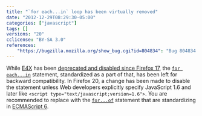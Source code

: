 ```yaml
---
title: "`for each...in` loop has been virtually removed"
date: "2012-12-29T08:29:30-05:00"
categories: ["javascript"]
tags: []
versions: "20"
cclicense: "BY-SA 3.0"
references:
    "https://bugzilla.mozilla.org/show_bug.cgi?id=804834": "Bug 804834 – Hide \"for each\" from content"
---
```

While [E4X](https://developer.mozilla.org/en-US/docs/E4X) has been [deprecated and disabled since Firefox 17](https://www.fxsitecompat.com/en-US/docs/2012/e4x-has-been-disabled/), the [`for each...in`](https://developer.mozilla.org/en-US/docs/Web/JavaScript/Reference/Statements/for_each...in) statement, standardized as a part of that, has been left for backward compatibility. In Firefox 20, a change has been made to disable the statement unless Web developers explicitly specify JavaScript 1.6 and later like `<script type="text/javascript;version=1.6">`. You are recommended to replace with the [`for...of`](https://developer.mozilla.org/en-US/docs/Web/JavaScript/Reference/Statements/for...of) statement that are standardizing in [ECMAScript 6](https://developer.mozilla.org/en-US/docs/Web/JavaScript/ECMAScript_6_support_in_Mozilla).
